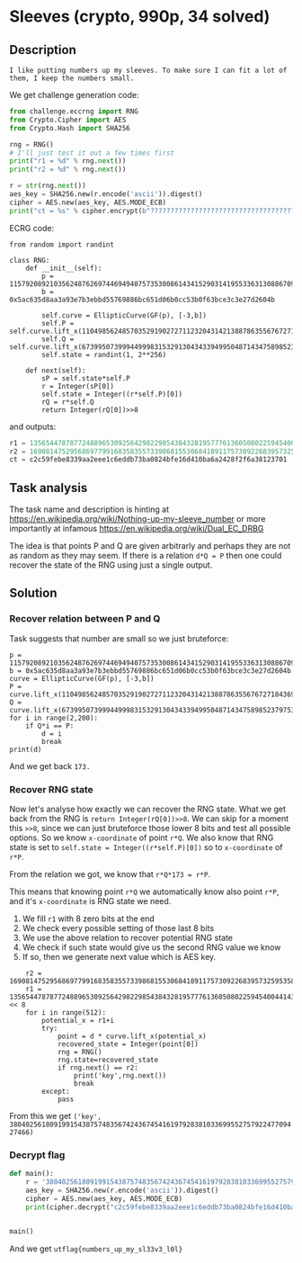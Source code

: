 # Sleeves (crypto, 990p, 34 solved)

## Description

```
I like putting numbers up my sleeves. To make sure I can fit a lot of them, I keep the numbers small.
```

We get challenge generation code:

```python
from challenge.eccrng import RNG
from Crypto.Cipher import AES
from Crypto.Hash import SHA256

rng = RNG()
# I'll just test it out a few times first
print("r1 = %d" % rng.next())
print("r2 = %d" % rng.next())

r = str(rng.next())
aes_key = SHA256.new(r.encode('ascii')).digest()
cipher = AES.new(aes_key, AES.MODE_ECB)
print("ct = %s" % cipher.encrypt(b"????????????????????????????????????????").hex())
```

ECRG code:

```sage
from random import randint

class RNG:    
    def __init__(self):
        p = 115792089210356248762697446949407573530086143415290314195533631308867097853951
        b = 0x5ac635d8aa3a93e7b3ebbd55769886bc651d06b0cc53b0f63bce3c3e27d2604b

        self.curve = EllipticCurve(GF(p), [-3,b])
        self.P = self.curve.lift_x(110498562485703529190272711232043142138878635567672718436939544261168672750412)
        self.Q = self.curve.lift_x(67399507399944999831532913043433949950487143475898523797536613673733894036166)
        self.state = randint(1, 2**256)
        
    def next(self):
        sP = self.state*self.P
        r = Integer(sP[0])
        self.state = Integer((r*self.P)[0])
        rQ = r*self.Q
        return Integer(rQ[0])>>8
```

and outputs:

```python
r1 = 135654478787724889653092564298229854384328195777613605080225945400441433200
r2 = 16908147529568697799168358355733986815530684189117573092268395732595358248
ct = c2c59febe8339aa2eee1c6eddb73ba0824bfe16d410ba6a2428f2f6a38123701
```

## Task analysis

The task name and description is hinting at https://en.wikipedia.org/wiki/Nothing-up-my-sleeve_number or more importantly at infamous https://en.wikipedia.org/wiki/Dual_EC_DRBG

The idea is that points P and Q are given arbitrarly and perhaps they are not as random as they may seem.
If there is a relation `d*Q = P` then one could recover the state of the RNG using just a single output.

## Solution

### Recover relation between P and Q

Task suggests that number are small so we just bruteforce:

```sage
p = 115792089210356248762697446949407573530086143415290314195533631308867097853951
b = 0x5ac635d8aa3a93e7b3ebbd55769886bc651d06b0cc53b0f63bce3c3e27d2604b
curve = EllipticCurve(GF(p), [-3,b])
P = curve.lift_x(110498562485703529190272711232043142138878635567672718436939544261168672750412)
Q = curve.lift_x(67399507399944999831532913043433949950487143475898523797536613673733894036166)
for i in range(2,200):
    if Q*i == P:
        d = i
        break
print(d)
```

And we get back `173.`

### Recover RNG state

Now let's analyse how exactly we can recover the RNG state.
What we get back from the RNG is `return Integer(rQ[0])>>8`.
We can skip for a moment this `>>8`, since we can just bruteforce those lower 8 bits and test all possible options.
So we know `x-coordinate` of point `r*Q`.
We also know that RNG state is set to `self.state = Integer((r*self.P)[0])` so to `x-coordinate` of `r*P`.

From the relation we got, we know that `r*Q*173 = r*P`.

This means that knowing point `r*Q` we automatically know also point `r*P`, and it's `x-coordinate` is RNG state we need.

1. We fill `r1` with 8 zero bits at the end
2. We check every possible setting of those last 8 bits
3. We use the above relation to recover potential RNG state
4. We check if such state would give us the second RNG value we know
5. If so, then we generate next value which is AES key.

```sage
    r2 = 16908147529568697799168358355733986815530684189117573092268395732595358248
    r1 = 135654478787724889653092564298229854384328195777613605080225945400441433200 << 8
    for i in range(512):
        potential_x = r1+i
        try:
            point = d * curve.lift_x(potential_x)
            recovered_state = Integer(point[0])
            rng = RNG()
            rng.state=recovered_state
            if rng.next() == r2:
                print('key',rng.next())
                break
        except:
            pass
```

From this we get `('key', 380402561809199154387574835674243674541619792838103369955275792247709427466)`

### Decrypt flag

```python
def main():
    r = '380402561809199154387574835674243674541619792838103369955275792247709427466'
    aes_key = SHA256.new(r.encode('ascii')).digest()
    cipher = AES.new(aes_key, AES.MODE_ECB)
    print(cipher.decrypt("c2c59febe8339aa2eee1c6eddb73ba0824bfe16d410ba6a2428f2f6a38123701".decode("hex")))


main()
```

And we get `utflag{numbers_up_my_sl33v3_l0l}`
